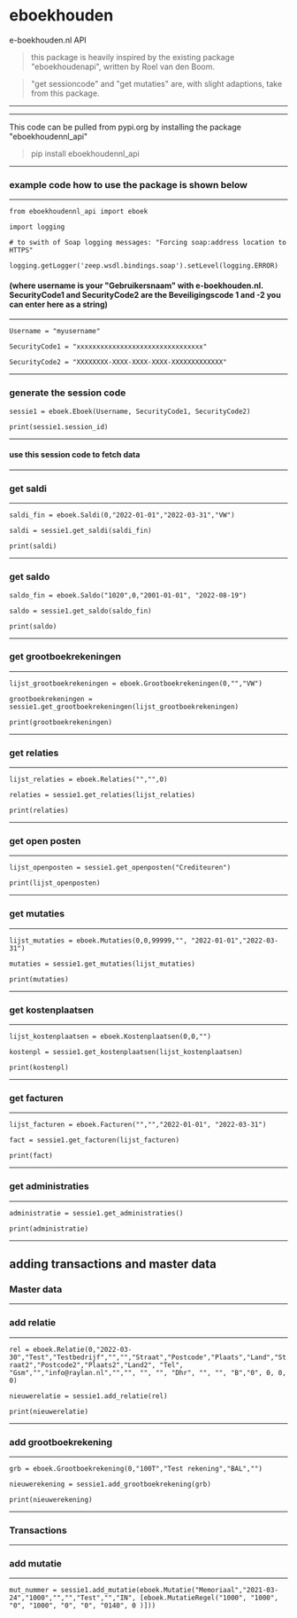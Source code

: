 # eboekhouden
e-boekhouden.nl API

> this package is heavily inspired by the existing package "eboekhoudenapi", written by Roel van den Boom.

> "get sessioncode" and "get mutaties" are, with slight adaptions, take from this package. 
---
--- 
This code can be pulled from pypi.org by installing the package "eboekhoudennl_api"
> pip install eboekhoudennl_api
---

### example code how to use the package is shown below

---

`from eboekhoudennl_api import eboek`

`import logging`

`# to swith of Soap logging messages: "Forcing soap:address location to HTTPS"`

`logging.getLogger('zeep.wsdl.bindings.soap').setLevel(logging.ERROR)`

#### (where username is your "Gebruikersnaam" with e-boekhouden.nl. SecurityCode1 and SecurityCode2 are the Beveiligingscode 1 and -2 you can enter here as a string)
---

`Username = "myusername"`

`SecurityCode1 = "xxxxxxxxxxxxxxxxxxxxxxxxxxxxxxxx"`

`SecurityCode2 = "XXXXXXXX-XXXX-XXXX-XXXX-XXXXXXXXXXXXX"`

---

### generate the session code
`sessie1 = eboek.Eboek(Username, SecurityCode1, SecurityCode2)`

`print(sessie1.session_id)`

---

#### use this session code to fetch data
---
### get saldi
---

`saldi_fin = eboek.Saldi(0,"2022-01-01","2022-03-31","VW")`

`saldi = sessie1.get_saldi(saldi_fin)`

`print(saldi)`

---

### get saldo
`saldo_fin = eboek.Saldo("1020",0,"2001-01-01", "2022-08-19")`

`saldo = sessie1.get_saldo(saldo_fin)`

`print(saldo)`

---
### get grootboekrekeningen
---
`lijst_grootboekrekeningen = eboek.Grootboekrekeningen(0,"","VW")`

`grootboekrekeningen = sessie1.get_grootboekrekeningen(lijst_grootboekrekeningen)`

`print(grootboekrekeningen)`

---
### get relaties
---

`lijst_relaties = eboek.Relaties("","",0)`

`relaties = sessie1.get_relaties(lijst_relaties)`

`print(relaties)`

---

### get open posten

---

`lijst_openposten = sessie1.get_openposten("Crediteuren")`

`print(lijst_openposten)`

---

### get mutaties
  
---
`lijst_mutaties = eboek.Mutaties(0,0,99999,"", "2022-01-01","2022-03-31")`

`mutaties = sessie1.get_mutaties(lijst_mutaties)`

`print(mutaties)`

---
### get kostenplaatsen
---
`lijst_kostenplaatsen = eboek.Kostenplaatsen(0,0,"")`

`kostenpl = sessie1.get_kostenplaatsen(lijst_kostenplaatsen)`

`print(kostenpl)`

---

### get facturen
---

`lijst_facturen = eboek.Facturen("","","2022-01-01", "2022-03-31")`

`fact = sessie1.get_facturen(lijst_facturen)`

`print(fact)`

---
### get administraties
---
`administratie = sessie1.get_administraties()`

`print(administratie)`

---

## adding transactions and master data
### Master data
---

### add relatie
---

`rel = eboek.Relatie(0,"2022-03-30","Test","Testbedrijf","","","Straat","Postcode","Plaats","Land","Straat2","Postcode2","Plaats2","Land2", "Tel", "Gsm","","info@raylan.nl","","", "", "", "Dhr", "", "", "B","0", 0, 0, 0)`

`nieuwerelatie = sessie1.add_relatie(rel)`

`print(nieuwerelatie)`

---
### add grootboekrekening
---

`grb = eboek.Grootboekrekening(0,"100T","Test rekening","BAL","")`

`nieuwerekening = sessie1.add_grootboekrekening(grb)`

`print(nieuwerekening)`

---
### Transactions
---
### add mutatie
---

`mut_nummer = sessie1.add_mutatie(eboek.Mutatie("Memoriaal","2021-03-24","1000","","","Test","","IN", [eboek.MutatieRegel("1000", "1000", "0", "1000", "0", "0", "0140", 0 )]))`
